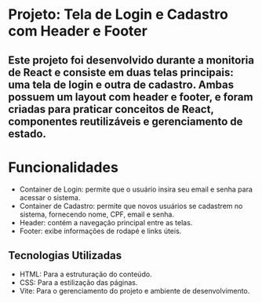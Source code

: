 # Projeto: Tela de Login e Cadastro com Header e Footer
## Este projeto foi desenvolvido durante a monitoria de React e consiste em duas telas principais: uma tela de login e outra de cadastro. Ambas possuem um layout com header e footer, e foram criadas para praticar conceitos de React, componentes reutilizáveis e gerenciamento de estado.



# Funcionalidades
- Container de Login: permite que o usuário insira seu email e senha para acessar o sistema.
- Container de Cadastro: permite que novos usuários se cadastrem no sistema, fornecendo nome, CPF, email e senha.
- Header: contém a navegação principal entre as telas.
- Footer: exibe informações de rodapé e links úteis.

## Tecnologias Utilizadas

- HTML: Para a estruturação do conteúdo.
- CSS: Para a estilização das páginas.
- Vite: Para o gerenciamento do projeto e ambiente de desenvolvimento.